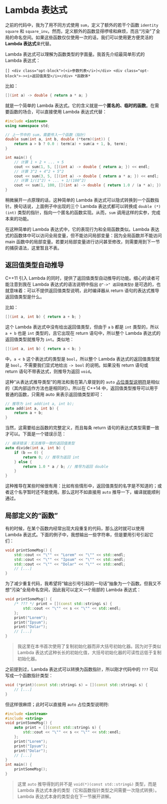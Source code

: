 # Lambda 表达式

之前的代码中，我为了用不同方式使用 `sum`，定义了额外的若干个函数 `identity` `square` 和 `square_inv`。然而，定义额外的函数显得啰嗦和麻烦，而且“污染”了全局的命名空间。如果这些函数仅仅使用一次的话，我们可以使用更方便灵活的 **Lambda 表达式**来代替。

Lambda 表达式可以理解为函数类型的字面量。我首先介绍最简单形式的 Lambda 表达式：
```sdsc-legacy
[] <div class="opt-block">(<i>参数列表</i>)</div> <div class="opt-block">-><i>返回值类型</i></div> *函数体*
```

比如：
```cpp
[](int a) -> double { return a * a; }
```

就是一个简单的 Lambda 表达式。它的含义就是一个**匿名的、临时的函数**。在需要函数的场合，可以直接使用 Lambda 表达式代替：

```CPP
#include <iostream>
using namespace std;

// 上一节中的 sum，需要传入一个函数（指针）
double sum(int a, int b, double (*term)(int)) {
    return a > b ? 0.0 : term(a) + sum(a + 1, b, term);
}

int main() {
    // 计算 1 + 2 + ... + 5
    cout << sum(1, 5, [](int a) -> double { return a; }) << endl;
    // 计算 3^2 + 4^2 + 5^2
    cout << sum(3, 5, [](int a) -> double { return a * a; }) << endl;
    // 计算 1/(1^2) + ... + 1/(100^2)
    cout << sum(1, 100, [](int a) -> double { return 1.0 / (a * a); }) << endl;
}
```

稍微展开一点原理的话，这种简单的 Lambda 表达式可以隐式转换到一个函数指针。换句话说，上面例子中出现的三个 Lambda 表达式都可以转换成 `double (*)(int)` 类型的指针，指向一个匿名的函数实现。从而，`sum` 调用这样的实参，完成本来的功能。

在这种简单的 Lambda 表达式中，它的表现行为和全局函数类似。Lambda 表达式的函数体中可以访问全局变量，但不能访问局部变量：因为全局函数并不能访问 main 函数中的局部变量。若要对局部变量进行访问甚至修改，则需要用到下一节的捕获语法，这里暂且不表。

## 返回值类型自动推导

C++11 引入 Lambda 的同时，提供了返回值类型自动推导的功能。细心的读者可能注意到我在 Lambda 表达式的语法说明中指出 `@"->" 返回值类型@` 是可选的，也就意味着：可以不提供返回值类型说明，此时编译器从 return 语句的表达式推导返回值类型是什么。

比如：
```cpp
[](int a, int b) { return a + b; }
```
这个 Lambda 表达式中没有给出返回值类型，但由于 `a` `b` 都是 `int` 类型的，所以 `a + b` 也是 `int` 类型的，且它出现在 return 语句中，所以整个 Lambda 表达式的返回值类型就推导为 `int`。类似地：

```cpp
[](int a, int b) { return a < b; }
```

中，`a < b` 这个表达式的类型是 `bool`，所以整个 Lambda 表达式的返回值类型就是 `bool`，不需要我们显式地给出 `-> bool` 的说明。如果没有 return 语句或 return 语句不带表达式，则推导为返回 `void`。

这种“从表达式推导类型”的用法和我在第八章提到的 `auto` [占位类型说明符](/ch08/stl_containers/iterator_concept.md#idx_占位类型说明符)是相似的（其内部运作方法也是相同的）。所以在 C++14 中，返回值类型推导可以用于普通的函数，只需用 auto 来表示返回值类型即可：

```cpp
// 推导为 int add(int a, int b);
auto add(int a, int b) {
    return a + b;
}
```

当然，这需要给出函数的完整定义，而且每条 return 语句的表达式类型需要一致才可以。下面是一个错误示范：

```cpp
// 编译错误：无法推导一致的返回值类型
auto divide(int a, int b) {
    if (b == 0) {
        return 0; // 推导为返回 int
    } else {
        return 1.0 * a / b; // 推导为返回 double
    }
}
```

这种推导在某些时候很有用：比如有些情形中，返回值类型的名字是不知道的；或者这个名字暂时还不能使用。那么这时不如直接用 `auto` 推导一下，编译就能顺利通过。

## 局部定义的“函数”

有的时候，在某个函数内经常出现大段重复的代码，那么这时就可以使用 Lambda 表达式。下面的例子中，我想输出一些字符串，但是要用引号引起它们：

```cpp
void printSomeMsg() {
    std::cout << "\"" << "Lorem" << "\"" << std::endl;
    std::cout << "\"" << "Ipsum" << "\"" << std::endl;
    std::cout << "\"" << "Dolar" << "\"" << std::endl;
    // [...]
}
```
为了减少重复代码，我希望将“输出引号引起的一句话”抽象为一个函数。但我又不想“污染”全局命名空间，因此我可以定义一个局部的 Lambda 表达式：

```cpp
void printSomeMsg() {
    /* ??? */ print = [](const std::string& s) {
        std::cout << "\"" << s << "\"" << std::endl;
    };
    print("Lorem");
    print("Ipsum");
    print("Dolar");
    // [...]
}
```

> 我这里在本书首次使用了复制初始化器而非大括号初始化器。因为对于类似 Lambda 表达式这种长长的初始化值，大括号初始化器的可读性远低于复制初始化器。

之前提到过，Lambda 表达式可以转换为函数指针，所以刚才代码中的 `???` 可以写成一个函数指针类型：
```cpp
void (*print)(const std::string& s) = [](const std::string& s) {
    // [...]
}
```

但这样很麻烦；此时可以直接用 `auto` 占位类型说明符:
```CPP
#include <iostream>
#include <string>
void printSomeMsg() {
    auto print = [](const std::string& s) {
        std::cout << "\"" << s << "\"" << std::endl;
    };
    print("Lorem");
    print("Ipsum");
    print("Dolar");
    // [...]
}
int main() {
    printSomeMsg();
}
```

> 这里 `auto` 推导得到的并不是 `void(*)(const std::string&)` 类型，而是 Lambda 表达式本身的类型（它和函数指针类型之间需要一次隐式转换）。Lambda 表达式本身的类型会在下一节展开讲解。

